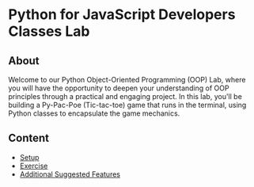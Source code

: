 <!-- ! Do not delete or rename this file! -->
<h1>
  <span class="prefix">Python for JavaScript Developers</span>
  <span class="headline">Classes Lab</span>
</h1>

## About

Welcome to our Python Object-Oriented Programming (OOP) Lab, where you will have the opportunity to deepen your understanding of OOP principles through a practical and engaging project. In this lab, you'll be building a Py-Pac-Poe (Tic-tac-toe) game that runs in the terminal, using Python classes to encapsulate the game mechanics.

## Content

- [Setup](../setup/README.md)
- [Exercise](../exercise/README.md)
- [Additional Suggested Features](../additional-suggested-features/README.md)
